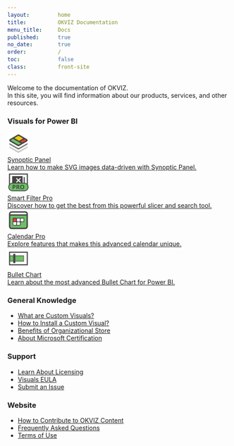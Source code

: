 ```yaml
---
layout:         home
title:          OKVIZ Documentation
menu_title:     Docs
published:      true
no_date:        true
order:          /
toc:            false
class:          front-site
---
```

Welcome to the documentation of OKVIZ.  
In this site, you will find information about our products, services, and other resources.

### Visuals for Power BI

<div class="cards visual-cards">
    <div class="card interactive">
        <a href="visuals/synoptic-panel">
            <div class="card-image">
                <img src="images/synoptic-panel.png" alt="Synoptic Panel" width="50" class="nozoom">
            </div>
            <div>
                <div class="card-title">Synoptic Panel</div>
                <div class="card-content">Learn how to make SVG images data-driven with Synoptic Panel.</div>
            </div>
        </a>
    </div>
    <div class="card interactive">
        <a href="visuals/smart-filter-pro">
            <div class="card-image">
                <img src="images/smart-filter-pro.png" alt="Smart Filter Pro" width="50" class="nozoom">
            </div>
            <div>
                <div class="card-title">Smart Filter Pro</div>
                <div class="card-content">Discover how to get the best from this powerful slicer and search tool.</div>
            </div>
        </a>
    </div>
    <div class="card interactive">
        <a href="visuals/calendar-pro">
            <div class="card-image">
                <img src="images/calendar-pro.png" alt="Calendar Pro" width="50" class="nozoom">
            </div>
            <div>
                <div class="card-title">Calendar Pro</div>
                <div class="card-content">Explore features that makes this advanced calendar unique.</div>
            </div>
        </a>
    </div>
    <div class="card interactive">
        <a href="visuals/bullet-chart">
            <div class="card-image">
                <img src="images/bullet-chart.png" alt="Bullet Chart" width="50" class="nozoom">
            </div>
            <div>
                <div class="card-title">Bullet Chart</div>
                <div class="card-content">Learn about the most advanced Bullet Chart for Power BI.</div>
            </div>
        </a>
    </div>
</div>

### General Knowledge
- [What are Custom Visuals?](visuals/get-started/custom-visuals.md)
- [How to Install a Custom Visual?](visuals/get-started/installation.md)
- [Benefits of Organizational Store](visuals/get-started/org-store.md)
- [About Microsoft Certification](visuals/certification.md)

### Support
- [Learn About Licensing](visuals/licensing/index.md)
- [Visuals EULA](visuals/legal/eula.md)
- [Submit an Issue](visuals/issues/support.md)

### Website
- [How to Contribute to OKVIZ Content](www/contributing/index.md)
- [Frequently Asked Questions](https://okviz.com/our-visuals/faq/)
- [Terms of Use](www/terms/index.md)
